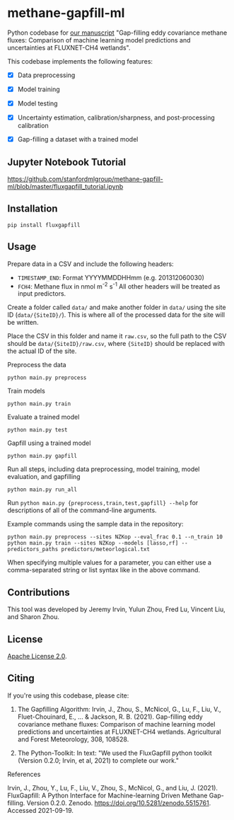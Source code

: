 # methane-gapfill-ml
Python codebase for [our manuscript](https://authors.elsevier.com/a/1dNxrcFXJZ1gC) "Gap-filling eddy covariance methane fluxes: Comparison of machine learning model predictions and uncertainties at FLUXNET-CH4 wetlands".

This codebase implements the following features:
- [X] Data preprocessing
- [X] Model training
- [X] Model testing
- [X] Uncertainty estimation, calibration/sharpness, and post-processing calibration
- [X] Gap-filling a dataset with a trained model



## Jupyter Notebook Tutorial
https://github.com/stanfordmlgroup/methane-gapfill-ml/blob/master/fluxgapfill_tutorial.ipynb


## Installation
```Shell
pip install fluxgapfill
```


## Usage 
Prepare data in a CSV and include the following headers:
- `TIMESTAMP_END`: Format YYYYMMDDHHmm (e.g. 201312060030)
- `FCH4`: Methane flux in nmol m<sup>-2</sup> s<sup>-1</sup>
All other headers will be treated as input predictors.

Create a folder called `data/` and make another folder in `data/`
using the site ID (`data/{SiteID}/`). This is where all of the processed
data for the site will be written.

Place the CSV in this folder and name it `raw.csv`, so the full path to the
CSV should be `data/{SiteID}/raw.csv`, where `{SiteID}` should be replaced
with the actual ID of the site.

Preprocess the data
```Shell
python main.py preprocess
```

Train models
```Shell
python main.py train
```

Evaluate a trained model
```Shell
python main.py test
```

Gapfill using a trained model
```Shell
python main.py gapfill
```

Run all steps, including data preprocessing, model training, model evaluation, and gapfilling
```Shell
python main.py run_all
```

Run `python main.py {preprocess,train,test,gapfill} --help` for descriptions of all of the command-line arguments.

Example commands using the sample data in the repository:
```Shell
python main.py preprocess --sites NZKop --eval_frac 0.1 --n_train 10
python main.py train --sites NZKop --models [lasso,rf] --predictors_paths predictors/meteorlogical.txt
```
When specifying multiple values for a parameter, you can either use a comma-separated string or list syntax like in the above command.


## Contributions
This tool was developed by Jeremy Irvin, Yulun Zhou, Fred Lu, Vincent Liu, and Sharon Zhou.

## License

[Apache License 2.0](https://github.com/stanfordmlgroup/methane-gapfill-ml/blob/master/LICENSE).

## Citing
If you're using this codebase, please cite:

1) The Gapfilling Algorithm: 
Irvin, J., Zhou, S., McNicol, G., Lu, F., Liu, V., Fluet-Chouinard, E., ... &amp; Jackson, R. B. (2021). Gap-filling eddy covariance methane fluxes: Comparison of machine learning model predictions and uncertainties at FLUXNET-CH4 wetlands. Agricultural and Forest Meteorology, 308, 108528.

2) The Python-Toolkit:
In text: "We used the FluxGapfill python toolkit (Version 0.2.0; Irvin, et al, 2021) to complete our work."


References

Irvin, J., Zhou, Y., Lu, F., Liu, V., Zhou, S., McNicol, G., and Liu, J. (2021). FluxGapfill: A Python Interface for Machine-learning Driven Methane Gap-filling. Version 0.2.0. Zenodo. https://doi.org/10.5281/zenodo.5515761. Accessed 2021-09-19.
